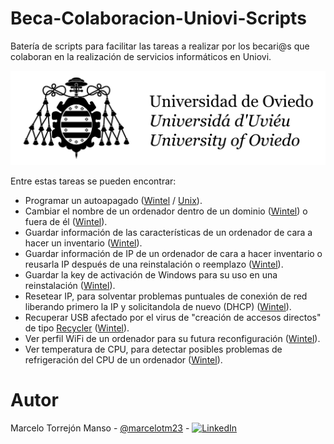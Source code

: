 # Beca-Colaboracion-Uniovi-Scripts

Batería de scripts para facilitar las tareas a realizar por los becari@s que colaboran en la realización de servicios informáticos en Uniovi.

![logo_uniovi](img/logoUniovi.jpg)

Entre estas tareas se pueden encontrar: 
   * Programar un autoapagado ([Wintel](Wintel/apagarPCEnHoras.bat) / [Unix](Unix/apagarPCenHoras.sh)).
   * Cambiar el nombre de un ordenador dentro de un dominio ([Wintel](Wintel/cambiarNombrePCDominio.bat)) o fuera de él ([Wintel](Wintel/cambiarNombrePC.bat)).
   * Guardar información de las características de un ordenador de cara a hacer un inventario ([Wintel](Wintel/guardarInfoPC.bat)).
   * Guardar información de IP de un ordenador de cara a hacer inventario o reusarla IP después de una reinstalación o reemplazo ([Wintel](Wintel/guardarInfoIP.bat)).
   * Guardar la key de activación de Windows para su uso en una reinstalación ([Wintel](Wintel/guardarKeyPC.bat)).
   * Resetear IP, para solventar problemas puntuales de conexión de red liberando primero la IP y solicitandola de nuevo (DHCP) ([Wintel](Wintel/resetearIP.bat)).
   * Recuperar USB afectado por el virus de "creación de accesos directos" de tipo [Recycler](https://es.wikipedia.org/wiki/Virus_inform%C3%A1tico#Tipos_de_virus) ([Wintel](Wintel/recuperarUSB.bat)).
   * Ver perfil WiFi de un ordenador para su futura reconfiguración ([Wintel](Wintel/verPerfilWifi.bat)).
   * Ver temperatura de CPU, para detectar posibles problemas de refrigeración del CPU de un ordenador ([Wintel](Wintel/verTemperaturaCPU.bat)).




# Autor
Marcelo Torrejón Manso - [@marcelotm23](https://github.com/marcelotm23) - [![LinkedIn](https://img.shields.io/badge/LinkedIn-0077B5.svg?logo=LinkedIn&logoColor=white)](https://es.linkedin.com/in/marcelo-torrej%C3%B3n-manso-b45952160)

